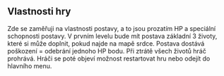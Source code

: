 ## Vlastnosti hry ##
Zde se zaměřuji na vlastnosti postavy, a to jsou prozatím HP a speciální schopnosti postavy.
V prvním levelu bude mít postava základní 3 životy, které si může doplnit, pokud najde na mapě srdce. Postava dostává poškození = odebrání jednoho HP bodu.
Při ztrátě všech životů hráč prohrává. Hráči se poté objeví možnost restartovat hru nebo odejít do hlavního menu.
